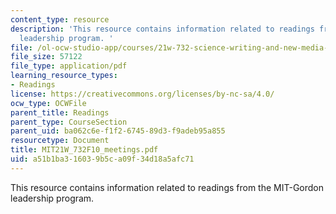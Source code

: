 ```yaml
---
content_type: resource
description: 'This resource contains information related to readings from the MIT-Gordon
  leadership program. '
file: /ol-ocw-studio-app/courses/21w-732-science-writing-and-new-media-fall-2010/a51b1ba316039b5ca09f34d18a5afc71_MIT21W_732F10_meetings.pdf
file_size: 57122
file_type: application/pdf
learning_resource_types:
- Readings
license: https://creativecommons.org/licenses/by-nc-sa/4.0/
ocw_type: OCWFile
parent_title: Readings
parent_type: CourseSection
parent_uid: ba062c6e-f1f2-6745-89d3-f9adeb95a855
resourcetype: Document
title: MIT21W_732F10_meetings.pdf
uid: a51b1ba3-1603-9b5c-a09f-34d18a5afc71
---
```

This resource contains information related to readings from the MIT-Gordon leadership program. 